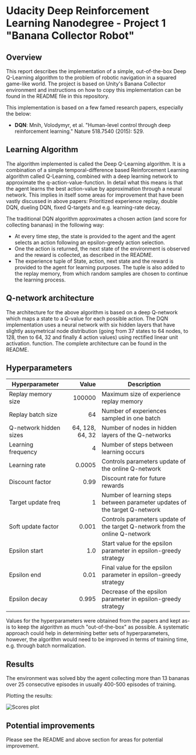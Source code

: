 # Udacity Deep Reinforcement Learning Nanodegree - Project 1 "Banana Collector Robot"

## Overview

This report describes the implementation of a simple, out-of-the-box Deep Q-Learning algorithm to the problem of robotic navigation
in a squared game-like world. The project is based on Unity's Banana Collector environment and instructions on how to
copy this implementation can be found in the README file in this repository.

This implementation is based on a few famed research papers, especially the below:

- **DQN**: Mnih, Volodymyr, et al. "Human-level control through deep reinforcement learning." Nature 518.7540 (2015): 529.

## Learning Algorithm

The algorithm implemented is called the Deep Q-Learning algorithm. It is a combination of a simple temporal-difference based
Reinforcement Learning algorithm called Q-Learning, combined with a deep learning network to approximate the
q-action-value-function. In detail what this means is that the agent learns the best action-value by approximation through a
neural network. This implies in itself some areas for improvement that have been vastly discussed in above papers: Prioritized
experience replay, double DQN, dueling DQN, fixed Q-targets and e.g. learning-rate decay.

The traditional DQN algorithm approximates a chosen action (and score for collecting bananas) in the following way:

- At every time step, the state is provided to the agent and the agent selects an action following an epsilon-greedy action selection.
- One the action is returned, the next state of the environment is observed and the reward is collected, as described in the README.
- The experience tuple of State, action, next state and the reward is provided to the agent for learning purposes. The tuple is also added to the replay memory, from which random samples are chosen to continue the learning process.

## Q-network architecture

The architecture for the above algorithm is based on a deep Q-network which maps a state to a Q-value for each possible action.
The DQN implementation uses a neural network with six hidden layers that have slightly assymetrical node distribution (going from 37 states to 64 nodes, to 128, then to 64, 32 and finally 4 action values) using rectified linear unit activation. function. The complete architecture can be found in the README.

## Hyperparameters

| Hyperparameter | Value | Description |
|---|---:|---|
| Replay memory size | 100000 | Maximum size of experience replay memory |
| Replay batch size | 64 | Number of experiences sampled in one batch |
| Q-network hidden sizes | 64, 128, 64, 32 | Number of nodes in hidden layers of the Q-networks |
| Learning frequency | 4 | Number of steps between learning occurs |
| Learning  rate | 0.0005 | Controls parameters update of the online Q-network |
| Discount factor | 0.99 | Discount rate for future rewards |
| Target update freq | 1 | Number of learning steps between parameter updates of the target Q-network |
| Soft update factor | 0.001 | Controls parameters update of the target Q-network from the online Q-network |
| Epsilon start | 1.0 | Start value for the epsilon parameter in epsilon-greedy strategy |
| Epsilon end | 0.01 | Final value for the epsilon parameter in epsilon-greedy strategy |
| Epsilon decay | 0.995 | Decrease of the epsilon parameter in epsilon-greedy strategy |

Values for the hyperparameters were obtained from the papers and kept as-is to keep the algorithm as much "out-of-the-box" as possible. A systematic approach could help in determining better sets of hyperparameters, however, the algorithm would need to be improved in terms of training time, e.g. through batch normalization.

## Results

The environment was solved bby the agent collecting more than 13 bananas over 25 consecutive episodes in usually 400-500 episodes of training.

Plotting the results:

![Scores plot](result_score.jpeg)

## Potential improvements

Please see the README and above section for areas for potential improvement.



